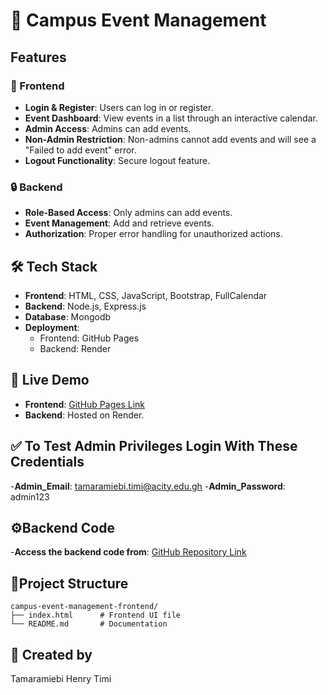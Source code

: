 # 📅 Campus Event Management

## Features
### 🚀 Frontend
- **Login & Register**: Users can log in or register.
- **Event Dashboard**: View events in a list through an interactive calendar.
- **Admin Access**: Admins can add events.
- **Non-Admin Restriction**: Non-admins cannot add events and will see a "Failed to add event" error.
- **Logout Functionality**: Secure logout feature.

### 🔒 Backend
- **Role-Based Access**: Only admins can add events.
- **Event Management**: Add and retrieve events.
- **Authorization**: Proper error handling for unauthorized actions.

## 🛠️ Tech Stack
- **Frontend**: HTML, CSS, JavaScript, Bootstrap, FullCalendar
- **Backend**: Node.js, Express.js
- **Database**: Mongodb
- **Deployment**:
  - Frontend: GitHub Pages
  - Backend: Render


## 🌟 Live Demo
- **Frontend**: [GitHub Pages Link](https://tamaramiebi-henry-timi.github.io/Campus-Event-Management-Frontend/)
- **Backend**: Hosted on Render.

## ✅ To Test Admin Privileges Login With These Credentials
-**Admin_Email**: tamaramiebi.timi@acity.edu.gh
-**Admin_Password**: admin123

## ⚙️Backend Code
-**Access the backend code from**: [GitHub Repository Link](https://github.com/Tamaramiebi-Henry-Timi/Campus-Event-Management.git)

## 📂Project Structure
```
campus-event-management-frontend/
├── index.html      # Frontend UI file
└── README.md       # Documentation
```
## 📧 Created by 
Tamaramiebi Henry Timi

